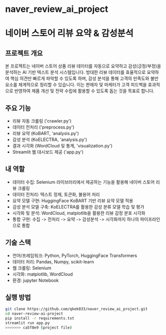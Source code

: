 
# naver_review_ai_project
# 네이버 스토어 리뷰 요약 & 감성분석

## 프로젝트 개요
본 프로젝트는 네이버 스토어 상품 리뷰 데이터를 자동으로 요약하고 감성(긍정/부정)을 분석하는 AI 기반 텍스트 분석 시스템입니다.
방대한 리뷰 데이터를 효율적으로 요약하여 핵심 의견만 빠르게 파악할 수 있도록 하며, 감성 분석을 통해 고객의 만족도와 불만 요소를
체계적으로 정리할 수 있습니다.
이는 판매자 및 마케터가 고객 피드백을 효과적으로 반영하여 제품 개선 및 전략 수립에 활용할 수 있도록 돕는 것을 목표로 합니다.

## 주요 기능
- 리뷰 자동 크롤링 ('crawler.py')
- 데이터 전처리 ('preprocess.py')
- 리뷰 요약 (KoBART, 'analysis.py')
- 감성 분석 (KoELECTRA, 'analysis.py')
- 결과 시각화 (WordCloud 및 통계, 'visualization.py')
- Streamlit 웹 대시보드 제공 ('app.py')

## 내 역할
- 데이터 수집: Selenium 라이브러리에서 제공하는 기능을 활용해 네이버 스토어 리뷰 크롤링
- 데이터 전처리: 텍스트 정제, 토큰화, 불용어 처리
- 요약 모델 구현: HuggingFace KoBART 기반 리뷰 요약 모델 적용
- 감성 분석 모델 구축: KoELECTRA를 활용한 감성 분류 모델 학습 및 평가
- 시각화 및 분석: WordCloud, matplotlib을 활용한 리뷰 감정 분포 시각화
- 통합 구현: 수집 -> 전처리 -> 요약 -> 감성분석 -> 시각화까지 하나의 파이프라인으로 통합

## 기술 스택
- 언어/프레임워크: Python, PyTorch, HuggingFace Transformers
- 데이터 처리: Pandas, Numpy, scikit-learn
- 웹 크롤링: Selenium
- 시각화: matplotlib, WordCloud
- 환경: jupyter Notebook
  

## 실행 방법
```bash
git clone https://github.com/qkek033/naver_review_ai_project.git
cd naver-review-ai-project
pip install -r requirements.txt
streamlit run app.py
>>>>>>> ca5f8e9 (project file)
